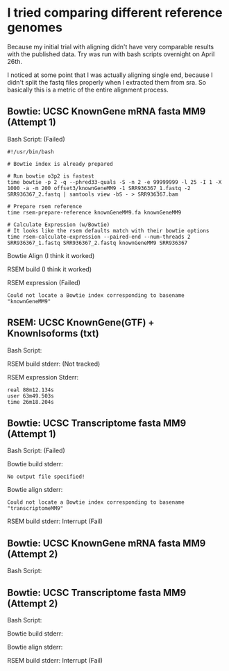 I tried comparing different reference genomes
=============================================

Because my initial trial with aligning didn't have very comparable results
with the published data. Try was run with bash scripts overnight on April
26th.

I noticed at some point that I was actually aligning single end, because
I didn't split the fastq files properly when I extracted them from sra.
So basically this is a metric of the entire alignment process.

Bowtie: UCSC KnownGene mRNA fasta MM9 (Attempt 1)
-------------------------------------------------

Bash Script: (Failed)

    #!/usr/bin/bash

    # Bowtie index is already prepared

    # Run bowtie o3p2 is fastest
    time bowtie -p 2 -q --phred33-quals -S -n 2 -e 99999999 -l 25 -I 1 -X 1000 -a -m 200 offset3/knownGeneMM9 -1 SRR936367_1.fastq -2 SRR936367_2.fastq | samtools view -bS - > SRR936367.bam

    # Prepare rsem reference
    time rsem-prepare-reference knownGeneMM9.fa knownGeneMM9

    # Calculate Expression (w/Bowtie)
    # It looks like the rsem defaults match with their bowtie options
    time rsem-calculate-expression --paired-end --num-threads 2 SRR936367_1.fastq SRR936367_2.fastq knownGeneMM9 SRR936367

Bowtie Align (I think it worked)

RSEM build (I think it worked)

RSEM expression (Failed)

    Could not locate a Bowtie index corresponding to basename "knownGeneMM9"

RSEM: UCSC KnownGene(GTF) + KnownIsoforms (txt)
-----------------------------------------------

Bash Script:

RSEM build stderr: (Not tracked)

RSEM expression Stderr:

    real 88m12.134s
    user 63m49.503s
    time 26m18.204s

Bowtie: UCSC Transcriptome fasta MM9 (Attempt 1)
------------------------------------------------

Bash Script: (Failed)

Bowtie build stderr:

    No output file specified!
	
Bowtie align stderr:

    Could not locate a Bowtie index corresponding to basename "transcriptomeMM9"

RSEM build stderr: Interrupt (Fail)

Bowtie: UCSC KnownGene mRNA fasta MM9 (Attempt 2)
-------------------------------------------------

Bash Script:




Bowtie: UCSC Transcriptome fasta MM9 (Attempt 2)
------------------------------------------------

Bash Script:

Bowtie build stderr:

Bowtie align stderr:

RSEM build stderr: Interrupt (Fail)
